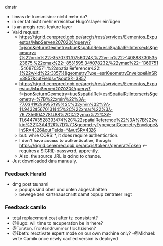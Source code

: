 

dmstr
- lineas de transmision: nicht mehr da?
- in der tat nicht mehr erreichbar
Hugo's layer einfügen
- is an arcgis-rest-feature layer
- Valid request:
    - https://sigrid.cenepred.gob.pe/arcgis/rest/services/Elementos_Expuestos/MapServer/2070200/query/?f=json&returnGeometry=true&spatialRel=esriSpatialRelIntersects&geometry={%22xmin%22:-8570731.107560243,%22ymin%22:-1408887.3053523675,%22xmax%22:-8531595.349078232,%22ymax%22:-1369751.5468703571,%22spatialReference%22:{%22wkid%22:3857}}&geometryType=esriGeometryEnvelope&inSR=3857&outFields=*&outSR=3857
    - https://sigrid.cenepred.gob.pe/arcgis/rest/services/Elementos_Expuestos/MapServer/2070200/query/?f=json&returnGeometry=true&spatialRel=esriSpatialRelIntersects&geometry=%7B%22xmin%22%3A-77.03419256955385%2C%22ymin%22%3A-11.943285670131445%2C%22xmax%22%3A-76.73561042781488%2C%22ymax%22%3A-11.644703528392474%2C%22spatialReference%22%3A%7B%22wkid%22%3A4326%7D%7D&geometryType=esriGeometryEnvelope&inSR=4326&outFields=*&outSR=4326
    - but: while CORS: *, it does require authentication.
    - I don't have access to authentication, though: https://sigrid.cenepred.gob.pe/arcgis/tokens/generateToken <-- requires a SIGRID-password, apprently.
    - Also, the source URL is going to change.
- Just downloaded data manually.



### Feedback Harald
- dmg post tsunami
    - popups sind oben und unten abgeschnitten
    - bewege den kartenauschnitt damit popup zentraler liegt

### Feedback camilo

- total replacement cost after ts: consistent?
- @Hugo: will time to recuperation be in there?
- @Torsten: Frontendnummer Hochziehen?
- @Ebeth: reactivate expert mode on our own machine only?
-@Michael: write Camilo once newly cached version is deployed
